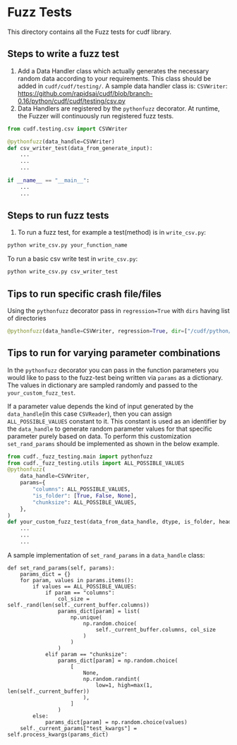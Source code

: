# Fuzz Tests

This directory contains all the Fuzz tests for cudf library.


## Steps to write a fuzz test

1. Add a Data Handler class which actually generates the necessary random data according to your requirements. This class should be added in `cudf/cudf/testing/`. A sample data handler class is: `CSVWriter`: https://github.com/rapidsai/cudf/blob/branch-0.16/python/cudf/cudf/testing/csv.py
2. Data Handlers are registered by the `pythonfuzz` decorator. At runtime, the Fuzzer will continuously run registered fuzz tests.
  
```python
from cudf.testing.csv import CSVWriter

@pythonfuzz(data_handle=CSVWriter)
def csv_writer_test(data_from_generate_input):
    ...
    ...
    ...

if __name__ == "__main__":
    ...
    ...

```
## Steps to run fuzz tests

1. To run a fuzz test, for example a test(method) is in `write_csv.py`:

```bash
python write_csv.py your_function_name
```

To run a basic csv write test in `write_csv.py`:
```bash
python write_csv.py csv_writer_test
```

## Tips to run specific crash file/files

Using the `pythonfuzz` decorator pass in `regression=True` with `dirs` having list of directories 
```python
@pythonfuzz(data_handle=CSVWriter, regression=True, dir=["/cudf/python/cudf/cudf/_fuzz_testing"])
```


## Tips to run for varying parameter combinations

In the `pythonfuzz` decorator you can pass in the function parameters you would like to pass to the
fuzz-test being written via `params` as a dictionary. The values in dictionary are sampled randomly
and passed to the `your_custom_fuzz_test`.

If a parameter value depends the kind of input generated by the `data_handle`(in this case `CSVReader`),
then you can assign `ALL_POSSIBLE_VALUES` constant to it. This constant is used as an identifier by the
`data_handle` to generate random parameter values for that specific parameter purely based on data.
To perform this customization `set_rand_params` should be implemented as shown in the below example. 
```python
from cudf._fuzz_testing.main import pythonfuzz
from cudf._fuzz_testing.utils import ALL_POSSIBLE_VALUES
@pythonfuzz(
    data_handle=CSVWriter,
    params={
        "columns": ALL_POSSIBLE_VALUES,
        "is_folder": [True, False, None],
        "chunksize": ALL_POSSIBLE_VALUES,
    },
)
def your_custom_fuzz_test(data_from_data_handle, dtype, is_folder, header):
    ...
    ...
    ...
```

A sample implementation of `set_rand_params` in a `data_handle` class:
```
def set_rand_params(self, params):
    params_dict = {}
    for param, values in params.items():
        if values == ALL_POSSIBLE_VALUES:
            if param == "columns":
                col_size = self._rand(len(self._current_buffer.columns))
                params_dict[param] = list(
                    np.unique(
                        np.random.choice(
                            self._current_buffer.columns, col_size
                        )
                    )
                )
            elif param == "chunksize":
                params_dict[param] = np.random.choice(
                    [
                        None,
                        np.random.randint(
                            low=1, high=max(1, len(self._current_buffer))
                        ),
                    ]
                )
        else:
            params_dict[param] = np.random.choice(values)
    self._current_params["test_kwargs"] = self.process_kwargs(params_dict)
```

